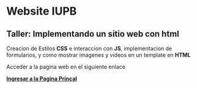 # Website IUPB

## Taller: Implementando un sitio web con html

Creacion de Estilos **CSS** e interaccion con **JS**, implementacion de formularios, y como mostrar imagenes y videos en un template en **HTML**

Acceder a la pagina web en el siguiente enlace

**[Ingresar a la Pagina Princal](https://calypsobronte.me/website_iupb/Principal.html)**
